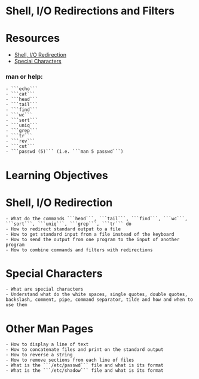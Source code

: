 # Shell, I/O Redirections and Filters
# Resources
- [Shell, I/O Redirection]()
- [Special Characters]()

### man or help:
	- ```echo```
	- ```cat```
	- ```head```
	- ```tail```
	- ```find```
	- ```wc```
	- ```sort```
	- ```uniq```
	- ```grep```
	- ```tr```
	- ```rev```
	- ```cut```
	- ```passwd (5)``` (i.e. ```man 5 passwd```)

# Learning Objectives
# Shell, I/O Redirection
	- What do the commands ```head```, ```tail```, ```find```, ```wc```, ```sort```, ```uniq```, ```grep```, ```tr``` do
	- How to redirect standard output to a file
	- How to get standard input from a file instead of the keyboard
	- How to send the output from one program to the input of another program
	- How to combine commands and filters with redirections
# Special Characters
	- What are special characters
	- Understand what do the white spaces, single quotes, double quotes, backslash, comment, pipe, command separator, tilde and how and when to use them

# Other Man Pages
	- How to display a line of text
	- How to concatenate files and print on the standard output
	- How to reverse a string
	- How to remove sections from each line of files
	- What is the ```/etc/passwd``` file and what is its format
	- What is the ```/etc/shadow``` file and what is its format
